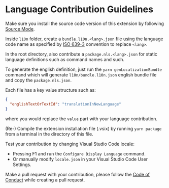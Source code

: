 # Language Contribution Guidelines

Make sure you install the source code version of this extension by following [Source Mode](./INSTALL.md#Build-from-Source-Code).

Inside `l10n` folder, create a `bundle.l10n.<lang>.json` file using the language code name as specified by [ISO 639-3](https://en.wikipedia.org/wiki/ISO_639-3) convention to replace `<lang>`.

In the root directory, also contribute a `package.nls.<lang>.json` for static language definitions such as command names and such.

To generate the english definition, just run the `yarn genLocalizationBundle` command which will generate `l10n/bundle.l10n.json` english bundle file and copy the `package.nls.json`.

Each file has a key value structure such as:

```json
{
  "englishTextOrTextId": "translationInNewLanguage"
}
```

where you would replace the `value` part with your language contribution.

(Re-) Compile the extension installation file (.vsix) by running `yarn package` from a terminal in the directory of this file.

Test your contribution by changing Visual Studio Code locale:

- Pressing F1 and run the `Configure Display Language` command.
- Or manually modify `locale.json` in your Visual Studio Code User Settings.

Make a pull request with your contribution, please follow the [Code of Conduct](./CODE_OF_CONDUCT.md) while creating a pull request.
